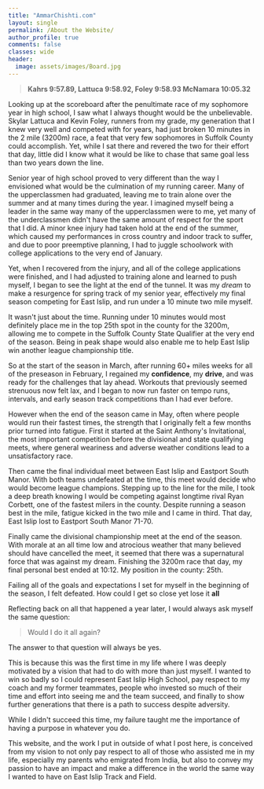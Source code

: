 ```yaml
---
title: "AmmarChishti.com"
layout: single
permalink: /About the Website/
author_profile: true
comments: false
classes: wide
header:
  image: assets/images/Board.jpg
---
```


<p><blockquote><b>Kahrs 9:57.89, Lattuca 9:58.92, Foley 9:58.93 McNamara 10:05.32</b></blockquote></p>

<p>Looking up at the scoreboard after the penultimate race of my sophomore year in high school, I saw what I always thought would be the unbelievable. Skylar Lattuca and Kevin Foley, runners from my grade, my generation that I knew very well and competed with for years, had just broken 10 minutes in the 2 mile (3200m) race, a feat that very few sophomores in Suffolk County could accomplish. Yet, while I sat there and revered the two for their effort that day, little did I know what it would be like to chase that same goal less than two years down the line.</p>

<p>Senior year of high school proved to very different than the way I envisioned what would be the culmination of my running career. Many of the upperclassmen had graduated, leaving me to train alone over the summer and at many times during the year. I imagined myself being a leader in the same way many of the upperclassmen were to me, yet many of the underclassmen didn't have the same amount of respect for the sport that I did. A minor knee injury had taken hold at the end of the summer, which caused my performances in cross country and indoor track to suffer, and due to poor preemptive planning, I had to juggle schoolwork with college applications to the very end of January.</p>

<p>Yet, when I recovered from the injury, and all of the college applications were finished, and I had adjusted to training alone and learned to push myself, I began to see the light at the end of the tunnel. It was my <em>dream</em> to make a resurgence for spring track of my senior year, effectively my final season competing for East Islip, and run under a 10 minute two mile myself.</p>

<p>It wasn't just about the time. Running under 10 minutes would most definitely place me in the top 25th spot in the county for the 3200m, allowing me to compete in the Suffolk County State Qualifier at the very end of the season. Being in peak shape would also enable me to help East Islip win another league championship title.</p>

<p>So at the start of the season in March, after running 60+ miles weeks for all of the preseason in February, I regained my <b>confidence</b>, my <b>drive</b>, and was ready for the challenges that lay ahead. Workouts that previously seemed strenuous now felt lax, and I began to now run faster on tempo runs, intervals, and early season track competitions than I had ever before.</p>

<p>However when the end of the season came in May, often where people would run their fastest times, the strength that I originally felt a few months prior turned into fatigue. First it started at the Saint Anthony's Invitational, the most important competition before the divisional and state qualifying meets, where general weariness and adverse weather conditions lead to a unsatisfactory race.

<p>Then came the final individual meet between East Islip and Eastport South Manor. With both teams undefeated at the time, this meet would decide who would become league champions. Stepping up to the line for the mile, I took a deep breath knowing I would be competing against longtime rival Ryan Corbett, one of the fastest milers in the county. Despite running a season best in the mile, fatigue kicked in the two mile and I came in third. That day, East Islip lost to Eastport South Manor 71-70.</p>

<p>Finally came the divisional championship meet at the end of the season. With morale at an all time low and atrocious weather that many believed should have cancelled the meet, it seemed that there was a supernatural force that was against my dream. Finishing the 3200m race that day, my final personal best ended at 10:12. My position in the county: 25th.</p>

<p>Failing all of the goals and expectations I set for myself in the beginning of the season, I felt defeated. How could I get so close yet lose it <strong>all</strong></p>

<p>Reflecting back on all that happened a year later, I would always ask myself the same question:</p>

<p><blockquote>Would I do it all again?</blockquote></p>

<p>The answer to that question will always be yes.</p>

<p>This is because this was the first time in my life where I was deeply motivated by a vision that had to do with more than just myself. I wanted to win so badly so I could represent East Islip High School, pay respect to my coach and my former teammates, people who invested so much of their time and effort into seeing me and the team succeed, and finally to show further generations that there is a path to success despite adversity.</p>

<p>While I didn't succeed this time, my failure taught me the importance of having a purpose in whatever you do.</p>

<p>This website, and the work I put in outside of what I post here, is conceived from my vision to not only pay respect to all of those who assisted me in my life, especially my parents who emigrated from India, but also to convey my passion to have an impact and make a difference in the world the same way I wanted to have on East Islip Track and Field.</p>

<!--<p>The same way I wanted to have an impact on East Islip Track, this website, and the work I put in outside of what I post here, is conceived of not only my desire pay respect to all of those who invested their time with me, especially my parents who emigrated from India, but also to convey my vision to have an impact and make a difference in the world.</p>-->
<!--
<p>This website, and the work I put in outside of what I post here, is conceived from my vision to have an impact and make a difference in the world the same way I wanted to have on East Islip, and to pay respect to all of those who invested to much into me.
-->


<!--
<p>Even though I failed in achieving my dream in high school, I know
-->
